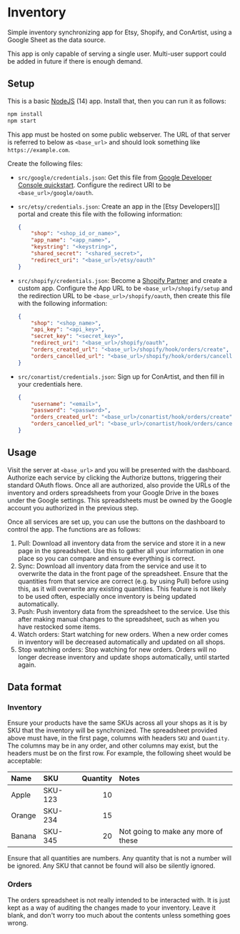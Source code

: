 # Inventory

Simple inventory synchronizing app for Etsy, Shopify, and ConArtist, using a Google Sheet as the data source.

This app is only capable of serving a single user. Multi-user support could be added in future if
there is enough demand.

## Setup

This is a basic [NodeJS][] (14) app. Install that, then you can run it as follows:

[NodeJS]: https://nodejs.org

```sh
npm install
npm start
```

This app must be hosted on some public webserver. The URL of that server is referred to below as
`<base_url>` and should look something like `https://example.com`.

Create the following files:

*   `src/google/credentials.json`: Get this file from [Google Developer Console quickstart][Google Developer]. Configure the redirect URI to be `<base_url>/google/oauth`.
*   `src/etsy/credentials.json`: Create an app in the [Etsy Developers][] portal and create this file with the following information:

    ```json
    {
        "shop": "<shop_id_or_name>",
        "app_name": "<app_name>",
        "keystring": "<keystring>",
        "shared_secret": "<shared_secret>",
        "redirect_uri": "<base_url>/etsy/oauth"
    }
    ```
*   `src/shopify/credentials.json`: Become a [Shopify Partner][] and create a custom app. Configure the App URL to be `<base_url>/shopify/setup` and the redirection URL to be `<base_url>/shopify/oauth`, then create this file with the following information:

    ```json
    {
        "shop": "<shop_name>",
        "api_key": "<api_key>",
        "secret_key": "<secret_key>",
        "redirect_uri": "<base_url>/shopify/oauth",
        "orders_created_url": "<base_url>/shopify/hook/orders/create",
        "orders_cancelled_url": "<base_url>/shopify/hook/orders/cancelled"
    }
    ```
*   `src/conartist/credentials.json`: Sign up for ConArtist, and then fill in your credentials here.

    ```json
    {
        "username": "<email>",
        "password": "<password>",
        "orders_created_url": "<base_url>/conartist/hook/orders/create",
        "orders_cancelled_url": "<base_url>/conartist/hook/orders/cancelled"
    }
    ```

[Google Developer]: https://developers.google.com/sheets/api/quickstart/nodejs
[Etsy Developer]: https://www.etsy.com/developers/
[Shopify Partner]: https://partners.shopify.com/

## Usage

Visit the server at `<base_url>` and you will be presented with the dashboard. Authorize each
service by clicking the Authorize buttons, triggering their standard OAuth flows. Once all are
authorized, also provide the URLs of the inventory and orders spreadsheets from your Google
Drive in the boxes under the Google settings. This spreadsheets must be owned by the Google
account you authorized in the previous step.

Once all services are set up, you can use the buttons on the dashboard to control the app. The
functions are as follows:
1.  Pull: Download all inventory data from the service and store it in a new page in the spreadsheet.
    Use this to gather all your information in one place so you can compare and ensure everything is
    correct.
2.  Sync: Download all inventory data from the service and use it to overwrite the data in the front
    page of the spreadsheet. Ensure that the quantities from that service are correct (e.g. by using
    Pull) before using this, as it will overwrite any existing quantities. This feature is not
    likely to be used often, especially once inventory is being updated automatically.
3.  Push: Push inventory data from the spreadsheet to the service. Use this after making manual
    changes to the spreadsheet, such as when you have restocked some items.
4.  Watch orders: Start watching for new orders. When a new order comes in inventory will be
    decreased automatically and updated on all shops.
5.  Stop watching orders: Stop watching for new orders. Orders will no longer decrease inventory and
    update shops automatically, until started again.

## Data format

### Inventory

Ensure your products have the same SKUs across all your shops as it is by SKU that the inventory
will be synchronized. The spreadsheet provided above must have, in the first page, columns with
headers `SKU` and `Quantity`. The columns may be in any order, and other columns may exist, but
the headers must be on the first row. For example, the following sheet would be acceptable:

| Name   | SKU     | Quantity | Notes                               |
| :-     | :-      |       -: | :-                                  |
| Apple  | SKU-123 | 10       |                                     |
| Orange | SKU-234 | 15       |                                     |
| Banana | SKU-345 | 20       | Not going to make any more of these |

Ensure that all quantities are numbers. Any quantity that is not a number will be ignored. Any SKU that cannot be
found will also be silently ignored.

### Orders

The orders spreadsheet is not really intended to be interacted with. It is just kept as a way of
auditing the changes made to your inventory. Leave it blank, and don't worry too much about the 
contents unless something goes wrong.
